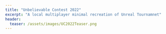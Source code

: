 ```yaml
---
title: "Unbelievable Contest 2022"
excerpt: "A local multiplayer minimal recreation of Unreal Tournamnet"
header:
  teaser: /assets/images/UC2022Teaser.png
---
```

